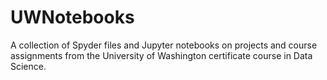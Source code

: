 # UWNotebooks
A collection of Spyder files and Jupyter notebooks on projects and course assignments from the University of Washington certificate course in Data Science.
